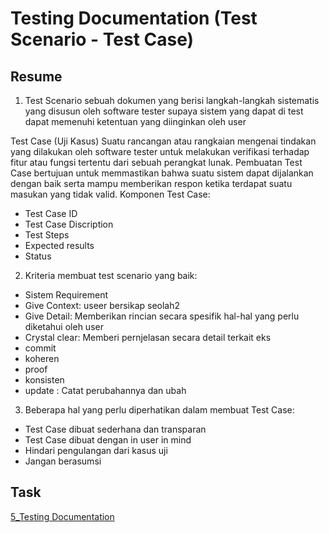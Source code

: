 # Testing Documentation (Test Scenario - Test Case)

## Resume
1. Test Scenario 
sebuah dokumen yang berisi langkah-langkah sistematis yang disusun oleh software tester supaya sistem yang dapat di test dapat memenuhi ketentuan yang diinginkan oleh user

Test Case (Uji Kasus)
Suatu rancangan atau rangkaian mengenai tindakan yang dilakukan oleh software tester untuk melakukan verifikasi terhadap fitur atau fungsi tertentu dari sebuah perangkat lunak. Pembuatan Test Case bertujuan untuk memmastikan bahwa suatu sistem dapat dijalankan dengan baik serta mampu memberikan respon ketika terdapat suatu masukan yang tidak valid.
Komponen Test Case:
- Test Case ID
- Test Case Discription
- Test Steps
- Expected results
- Status
2. Kriteria membuat test scenario yang baik:
- Sistem Requirement
- Give Context: useer bersikap seolah2 
- Give Detail: Memberikan rincian secara spesifik hal-hal yang perlu diketahui oleh user
- Crystal clear: Memberi pernjelasan secara detail terkait eks
- commit
- koheren
- proof
- konsisten
- update : Catat perubahannya dan ubah
3. Beberapa hal yang perlu diperhatikan dalam membuat Test Case:
- Test Case dibuat sederhana dan transparan
- Test Case dibuat dengan in user in mind
- Hindari pengulangan dari kasus uji
- Jangan berasumsi

## Task
[5_Testing Documentation](https://docs.google.com/spreadsheets/d/11spSIXTTr0QPTfh_LLjMAEqNjNDnTAgkEJU9RzdHjgY/edit#gid=0)
